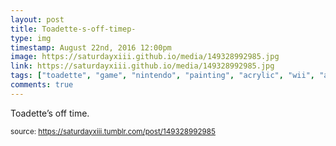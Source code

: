 ```yaml
---
layout: post
title: Toadette-s-off-timep-
type: img
timestamp: August 22nd, 2016 12:00pm
image: https://saturdayxiii.github.io/media/149328992985.jpg
link: https://saturdayxiii.github.io/media/149328992985.jpg
tags: ["toadette", "game", "nintendo", "painting", "acrylic", "wii", "art"]
comments: true
---
```


Toadette’s off time.
 
  
<small>source: https://saturdayxiii.tumblr.com/post/149328992985</small>